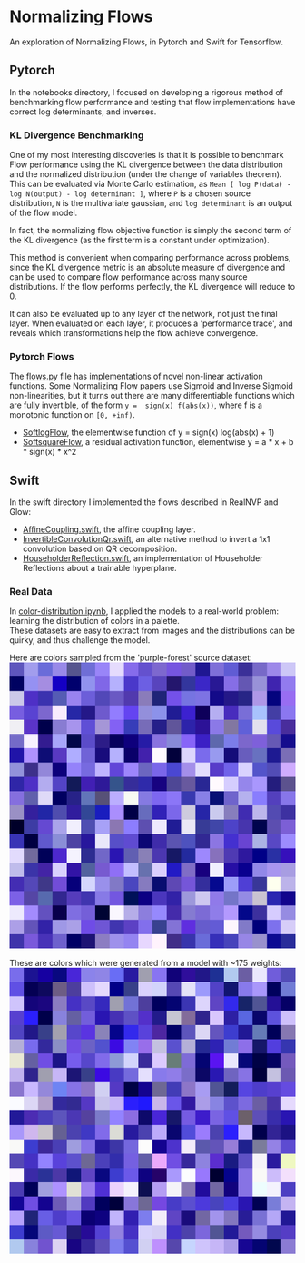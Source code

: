 # Normalizing Flows
An exploration of Normalizing Flows, in Pytorch and Swift for Tensorflow.


## Pytorch
In the notebooks directory, I focused on developing a rigorous method of benchmarking flow performance 
and testing that flow implementations have correct log determinants, and inverses.  

### KL Divergence Benchmarking
One of my most interesting discoveries is that it is possible to benchmark Flow performance using the KL divergence 
between the data distribution and the normalized distribution (under the change of variables theorem).  This can be evaluated 
via Monte Carlo estimation, as `Mean [ log P(data) - log N(output) - log determinant ]`, where `P` is a chosen source distribution, 
`N` is the multivariate gaussian, and `log determinant` is an output of the flow model.

In fact, the normalizing flow objective function is simply the second term of the KL divergence 
(as the first term is a constant under optimization).

This method is convenient when comparing performance across problems, since the KL divergence metric is 
an absolute measure of divergence and can be used to compare flow performance across many source distributions.  If the flow performs perfectly, the KL divergence will reduce to 0.

It can also be evaluated up to any layer of the network, not just the final layer.  When evaluated on each layer, it produces a 'performance trace', and reveals which transformations help the flow achieve convergence.

### Pytorch Flows
The [flows.py](https://github.com/austinjones/normalizing-flows/blob/master/notebooks/flows.py)
file has implementations of novel non-linear activation functions.  Some Normalizing Flow papers use Sigmoid and Inverse Sigmoid non-linearities, but it turns out there are many differentiable functions which are fully invertible, of the form `y =  sign(x) f(abs(x))`, where f is a monotonic function on `[0, +inf)`.
- [SoftlogFlow](https://github.com/austinjones/normalizing-flows/blob/master/notebooks/flows.py#L79), the elementwise function of y = sign(x) log(abs(x) + 1)
- [SoftsquareFlow](https://github.com/austinjones/normalizing-flows/blob/master/notebooks/flows.py#L100), a residual activation function, elementwise y = a * x + b * sign(x) * x^2

## Swift
In the swift directory I implemented the flows described in RealNVP and Glow:
- [AffineCoupling.swift](https://github.com/austinjones/normalizing-flows/blob/master/swift/FlowTransforms/AffineCoupling.swift), the affine coupling layer.
- [InvertibleConvolutionQr.swift](https://github.com/austinjones/normalizing-flows/blob/master/swift/FlowTransforms/InvertibleConvolutionQr.swift), an alternative method to invert a 1x1 convolution based on QR decomposition.
- [HouseholderReflection.swift](https://github.com/austinjones/normalizing-flows/blob/master/swift/FlowTransforms/HouseholderReflection.swift), an implementation of Householder Reflections about a trainable hyperplane.

### Real Data
In [color-distribution.ipynb](https://github.com/austinjones/normalizing-flows/blob/master/notebooks/color-distribution.ipynb),  I applied the models to a real-world problem: learning the distribution of colors in a palette.  
These datasets are easy to extract from images and the distributions can be quirky, and thus challenge the model.

Here are colors sampled from the 'purple-forest' source dataset:
![training colors](https://raw.githubusercontent.com/austinjones/normalizing-flows/master/datasets/purple-forest.jpg)

These are colors which were generated from a model with ~175 weights:
![generated colors](https://raw.githubusercontent.com/austinjones/normalizing-flows/master/datasets/purple-forest-epoch-50.jpg)
